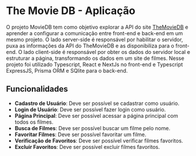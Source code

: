# The Movie DB - Aplicação

O projeto MovieDB tem como objetivo explorar a API do site [TheMovieDB](https://www.themoviedb.org/) e aprender a configurar a comunicação entre front-end e back-end em um mesmo projeto. O lado server-side é responsável por habilitar o servidor, puxa as informações da API do TheMovieDB e as disponibiliza para o front-end. O lado client-side é responsável por obter os dados do servidor local e estruturar a página, transformando os dados em um site de filmes. Nesse projeto foi utilizado Typescript, React e NextJs no front-end e Typescript ExpressJS, Prisma ORM e SQlite para o back-end.


## Funcionalidades

- **Cadastro de Usuário**: Deve ser possível se cadastrar como usuário.
- **Login de Usuário**: Deve ser possível fazer login como usuário.
- **Página Principal**: Deve ser possível acessar a página principal com todos os filmes.
- **Busca de Filmes**: Deve ser possível buscar um filme pelo nome.
- **Favoritar Filmes**: Deve ser possível favoritar um filme.
- **Verificação de Favoritos**: Deve ser possível verificar filmes favoritos.
- **Excluir Favoritos**: Deve ser possível excluir filmes favoritos.



